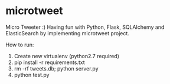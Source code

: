 microtweet
==========

Micro Tweeter :)
Having fun with Python, Flask, SQLAlchemy and ElasticSearch by implementing microtweet project.

How to run:
1. Create new virtualenv (python2.7 required)
2. pip install -r requirements.txt
3. rm -rf tweets.db; python server.py
4. python test.py

